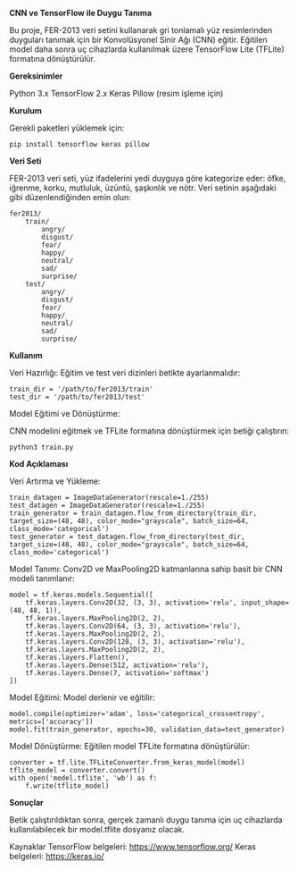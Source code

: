 **CNN ve TensorFlow ile Duygu Tanıma**

Bu proje, FER-2013 veri setini kullanarak gri tonlamalı yüz resimlerinden duyguları tanımak için bir Konvolüsyonel Sinir Ağı (CNN) eğitir. Eğitilen model daha sonra uç cihazlarda kullanılmak üzere TensorFlow Lite (TFLite) formatına dönüştürülür.

**Gereksinimler**

Python 3.x
TensorFlow 2.x
Keras
Pillow (resim işleme için)

**Kurulum**

Gerekli paketleri yüklemek için:

```
pip install tensorflow keras pillow
```
**Veri Seti**

FER-2013 veri seti, yüz ifadelerini yedi duyguya göre kategorize eder: öfke, iğrenme, korku, mutluluk, üzüntü, şaşkınlık ve nötr. Veri setinin aşağıdaki gibi düzenlendiğinden emin olun:

```
fer2013/
    train/
        angry/
        disgust/
        fear/
        happy/
        neutral/
        sad/
        surprise/
    test/
        angry/
        disgust/
        fear/
        happy/
        neutral/
        sad/
        surprise/
```

**Kullanım**

Veri Hazırlığı:
Eğitim ve test veri dizinleri betikte ayarlanmalıdır:

```
train_dir = '/path/to/fer2013/train'
test_dir = '/path/to/fer2013/test'
```

Model Eğitimi ve Dönüştürme:

CNN modelini eğitmek ve TFLite formatına dönüştürmek için betiği çalıştırın:

```
python3 train.py
```
**Kod Açıklaması**

Veri Artırma ve Yükleme:

```
train_datagen = ImageDataGenerator(rescale=1./255)
test_datagen = ImageDataGenerator(rescale=1./255)
train_generator = train_datagen.flow_from_directory(train_dir, target_size=(48, 48), color_mode="grayscale", batch_size=64, class_mode='categorical')
test_generator = test_datagen.flow_from_directory(test_dir, target_size=(48, 48), color_mode="grayscale", batch_size=64, class_mode='categorical')
```

Model Tanımı:
Conv2D ve MaxPooling2D katmanlarına sahip basit bir CNN modeli tanımlanır:

```
model = tf.keras.models.Sequential([
    tf.keras.layers.Conv2D(32, (3, 3), activation='relu', input_shape=(48, 48, 1)),
    tf.keras.layers.MaxPooling2D(2, 2),
    tf.keras.layers.Conv2D(64, (3, 3), activation='relu'),
    tf.keras.layers.MaxPooling2D(2, 2),
    tf.keras.layers.Conv2D(128, (3, 3), activation='relu'),
    tf.keras.layers.MaxPooling2D(2, 2),
    tf.keras.layers.Flatten(),
    tf.keras.layers.Dense(512, activation='relu'),
    tf.keras.layers.Dense(7, activation='softmax')
])
```
Model Eğitimi:
Model derlenir ve eğitilir:

```
model.compile(optimizer='adam', loss='categorical_crossentropy', metrics=['accuracy'])
model.fit(train_generator, epochs=30, validation_data=test_generator)
```
Model Dönüştürme:
Eğitilen model TFLite formatına dönüştürülür:

```
converter = tf.lite.TFLiteConverter.from_keras_model(model)
tflite_model = converter.convert()
with open('model.tflite', 'wb') as f:
    f.write(tflite_model)
```
**Sonuçlar**

Betik çalıştırıldıktan sonra, gerçek zamanlı duygu tanıma için uç cihazlarda kullanılabilecek bir model.tflite dosyanız olacak.

Kaynaklar
TensorFlow belgeleri: https://www.tensorflow.org/
Keras belgeleri: https://keras.io/
